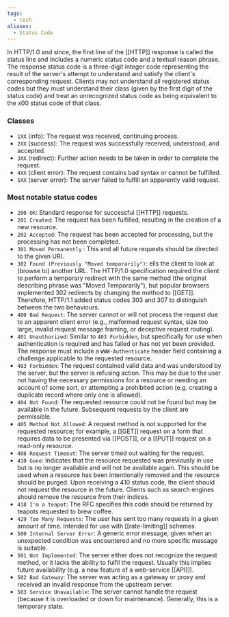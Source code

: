 ```yaml
---
tags:
  - tech
aliases:
  - Status Code
---
```

In HTTP/1.0 and since, the first line of the [[HTTP]] response is called the status line and includes a numeric status code and a textual reason phrase.
The response status code is a three-digit integer code representing the result of the server's attempt to understand and satisfy the client's corresponding request.
Clients may not understand all registered status codes but they must understand their class (given by the first digit of the status code) and treat an unrecognized status code as being equivalent to the x00 status code of that class.

### Classes
- `1XX` (info): The request was received, continuing process.
- `2XX` (success): The request was successfully received, understood, and accepted.
- `3XX` (redirect): Further action needs to be taken in order to complete the request.
- `4XX` (client error): The request contains bad syntax or cannot be fulfilled.
- `5XX` (server error): The server failed to fulfill an apparently valid request.

### Most notable status codes
- `200 OK`: Standard response for successful [[HTTP]] requests.
- `201 Created`: The request has been fulfilled, resulting in the creation of a new resource.
- `202 Accepted`: The request has been accepted for processing, but the processing has not been completed.
- `301 Moved Permanently` : This and all future requests should be directed to the given URI.
- `302 Found (Previously "Moved temporarily")`: ells the client to look at (browse to) another URL. The HTTP/1.0 specification required the client to perform a temporary redirect with the same method (the original describing phrase was "Moved Temporarily"), but popular browsers implemented 302 redirects by changing the method to [[GET]]. Therefore, HTTP/1.1 added status codes 303 and 307 to distinguish between the two behaviours.
- `400 Bad Request`: The server cannot or will not process the request due to an apparent client error (e.g., malformed request syntax, size too large, invalid request message framing, or deceptive request routing).
- `401 Unauthorized`: Similar to `403 Forbidden`, but specifically for use when authentication is required and has failed or has not yet been provided. The response must include a `WWW-Authenticate` header field containing a challenge applicable to the requested resource.
- `403 Forbidden`: The request contained valid data and was understood by the server, but the server is refusing action. This may be due to the user not having the necessary permissions for a resource or needing an account of some sort, or attempting a prohibited action (e.g. creating a duplicate record where only one is allowed).
- `404 Not Found`: The requested resource could not be found but may be available in the future. Subsequent requests by the client are permissible.
- `405 Method Not Allowed`: A request method is not supported for the requested resource; for example, a [[GET]] request on a form that requires data to be presented via [[POST]], or a [[PUT]] request on a read-only resource.
- `408 Request Timeout`: The server timed out waiting for the request.
- `410 Gone`: Indicates that the resource requested was previously in use but is no longer available and will not be available again. This should be used when a resource has been intentionally removed and the resource should be purged. Upon receiving a 410 status code, the client should not request the resource in the future. Clients such as search engines should remove the resource from their indices.
- `418 I'm a teapot`: The RFC specifies this code should be returned by teapots requested to brew coffee.
- `429 Too Many Requests`: The user has sent too many requests in a given amount of time. Intended for use with [[rate-limiting]] schemes.
- `500 Internal Server Error`: A generic error message, given when an unexpected condition was encountered and no more specific message is suitable.
- `501 Not Implemented`: The server either does not recognize the request method, or it lacks the ability to fulfil the request. Usually this implies future availability (e.g. a new feature of a web-service [[API]]).
- `502 Bad Gateway`: The server was acting as a gateway or proxy and received an invalid response from the upstream server.
- `503 Service Unavailable`: The server cannot handle the request (because it is overloaded or down for maintenance). Generally, this is a temporary state.
